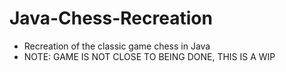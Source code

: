 # Java-Chess-Recreation
- Recreation of the classic game chess in Java
- NOTE: GAME IS NOT CLOSE TO BEING DONE, THIS IS A WIP
